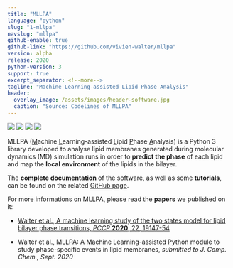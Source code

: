 ```yaml
---
title: "MLLPA"
language: "python"
slug: "1-mllpa"
navslug: "mllpa"
github-enable: true
github-link: "https://github.com/vivien-walter/mllpa"
version: alpha
release: 2020
python-version: 3
support: true
excerpt_separator: <!--more-->
tagline: "Machine Learning-assisted Lipid Phase Analysis"
header:
  overlay_image: /assets/images/header-software.jpg
  caption: "Source: Codelines of MLLPA"
---
```


<img src="https://img.shields.io/badge/version-{{ page.version }}-f39f37">
<img src="https://img.shields.io/badge/release-{{ page.release }}-0377fc">
<img src="https://img.shields.io/badge/python-{{ page.python-version }}-3b9c46">
<img src="https://img.shields.io/badge/support-{{ page.support }}-8c8c8c">

MLLPA (<ins>M</ins>achine <ins>L</ins>earning-assisted <ins>L</ins>ipid <ins>P</ins>hase <ins>A</ins>nalysis) is a Python 3 library
developed to analyse lipid membranes generated during molecular dynamics (MD) simulation runs in order to
**predict the phase** of each lipid and map the **local environment** of the lipids in the bilayer.

<!--more-->

The **complete documentation** of the software, as well as some **tutorials**, can be found on the related [GitHub page](https://github.com/vivien-walter/mllpa).

For more informations on MLLPA, please read the **papers** we published on it:

* [Walter et al., A machine learning study of the two states model for lipid bilayer phase transitions, *PCCP* **2020**, 22, 19147-54](/publications/2020-08-12-pccp/)

* Walter et al., MLLPA: A Machine Learning-assisted Python module to study phase-specific events in lipid membranes, *submitted to J. Comp. Chem., Sept. 2020*
